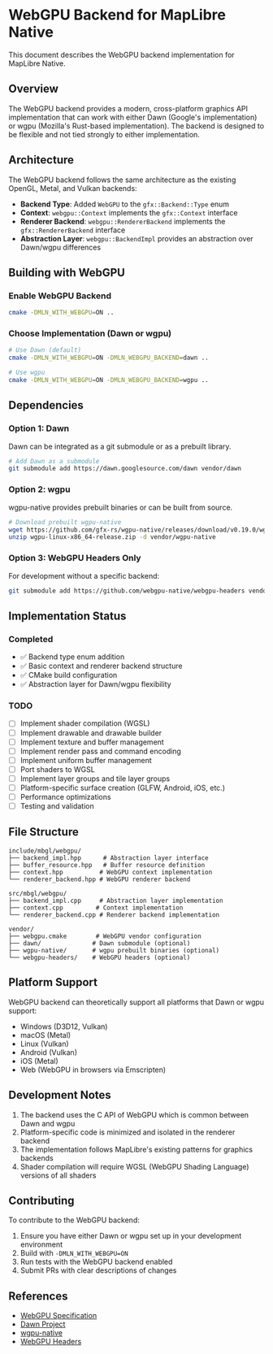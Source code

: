 # WebGPU Backend for MapLibre Native

This document describes the WebGPU backend implementation for MapLibre Native.

## Overview

The WebGPU backend provides a modern, cross-platform graphics API implementation that can work with either Dawn (Google's implementation) or wgpu (Mozilla's Rust-based implementation). The backend is designed to be flexible and not tied strongly to either implementation.

## Architecture

The WebGPU backend follows the same architecture as the existing OpenGL, Metal, and Vulkan backends:

- **Backend Type**: Added `WebGPU` to the `gfx::Backend::Type` enum
- **Context**: `webgpu::Context` implements the `gfx::Context` interface
- **Renderer Backend**: `webgpu::RendererBackend` implements the `gfx::RendererBackend` interface
- **Abstraction Layer**: `webgpu::BackendImpl` provides an abstraction over Dawn/wgpu differences

## Building with WebGPU

### Enable WebGPU Backend

```bash
cmake -DMLN_WITH_WEBGPU=ON ..
```

### Choose Implementation (Dawn or wgpu)

```bash
# Use Dawn (default)
cmake -DMLN_WITH_WEBGPU=ON -DMLN_WEBGPU_BACKEND=dawn ..

# Use wgpu
cmake -DMLN_WITH_WEBGPU=ON -DMLN_WEBGPU_BACKEND=wgpu ..
```

## Dependencies

### Option 1: Dawn

Dawn can be integrated as a git submodule or as a prebuilt library.

```bash
# Add Dawn as a submodule
git submodule add https://dawn.googlesource.com/dawn vendor/dawn
```

### Option 2: wgpu

wgpu-native provides prebuilt binaries or can be built from source.

```bash
# Download prebuilt wgpu-native
wget https://github.com/gfx-rs/wgpu-native/releases/download/v0.19.0/wgpu-linux-x86_64-release.zip
unzip wgpu-linux-x86_64-release.zip -d vendor/wgpu-native
```

### Option 3: WebGPU Headers Only

For development without a specific backend:

```bash
git submodule add https://github.com/webgpu-native/webgpu-headers vendor/webgpu-headers
```

## Implementation Status

### Completed
- ✅ Backend type enum addition
- ✅ Basic context and renderer backend structure
- ✅ CMake build configuration
- ✅ Abstraction layer for Dawn/wgpu flexibility

### TODO
- [ ] Implement shader compilation (WGSL)
- [ ] Implement drawable and drawable builder
- [ ] Implement texture and buffer management
- [ ] Implement render pass and command encoding
- [ ] Implement uniform buffer management
- [ ] Port shaders to WGSL
- [ ] Implement layer groups and tile layer groups
- [ ] Platform-specific surface creation (GLFW, Android, iOS, etc.)
- [ ] Performance optimizations
- [ ] Testing and validation

## File Structure

```
include/mbgl/webgpu/
├── backend_impl.hpp      # Abstraction layer interface
├── buffer_resource.hpp   # Buffer resource definition
├── context.hpp          # WebGPU context implementation
└── renderer_backend.hpp # WebGPU renderer backend

src/mbgl/webgpu/
├── backend_impl.cpp     # Abstraction layer implementation
├── context.cpp         # Context implementation
└── renderer_backend.cpp # Renderer backend implementation

vendor/
├── webgpu.cmake        # WebGPU vendor configuration
├── dawn/              # Dawn submodule (optional)
├── wgpu-native/       # wgpu prebuilt binaries (optional)
└── webgpu-headers/    # WebGPU headers (optional)
```

## Platform Support

WebGPU backend can theoretically support all platforms that Dawn or wgpu support:
- Windows (D3D12, Vulkan)
- macOS (Metal)
- Linux (Vulkan)
- Android (Vulkan)
- iOS (Metal)
- Web (WebGPU in browsers via Emscripten)

## Development Notes

1. The backend uses the C API of WebGPU which is common between Dawn and wgpu
2. Platform-specific code is minimized and isolated in the renderer backend
3. The implementation follows MapLibre's existing patterns for graphics backends
4. Shader compilation will require WGSL (WebGPU Shading Language) versions of all shaders

## Contributing

To contribute to the WebGPU backend:

1. Ensure you have either Dawn or wgpu set up in your development environment
2. Build with `-DMLN_WITH_WEBGPU=ON`
3. Run tests with the WebGPU backend enabled
4. Submit PRs with clear descriptions of changes

## References

- [WebGPU Specification](https://www.w3.org/TR/webgpu/)
- [Dawn Project](https://dawn.googlesource.com/dawn)
- [wgpu-native](https://github.com/gfx-rs/wgpu-native)
- [WebGPU Headers](https://github.com/webgpu-native/webgpu-headers)